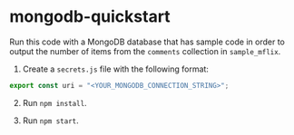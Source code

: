 # mongodb-quickstart

Run this code with a MongoDB database that has sample code in order to output the number of items from the `comments` collection in `sample_mflix`.

1. Create a `secrets.js` file with the following format:

```js
export const uri = "<YOUR_MONGODB_CONNECTION_STRING>";
```

2. Run `npm install`.

3. Run `npm start`.
